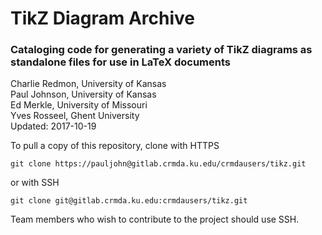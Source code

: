 # TikZ Diagram Archive
### Cataloging code for generating a variety of TikZ diagrams as standalone files for use in LaTeX documents

Charlie Redmon, University of Kansas  
Paul Johnson, University of Kansas  
Ed Merkle, University of Missouri  
Yves Rosseel, Ghent University  
Updated: 2017-10-19  


To pull a copy of this repository, clone with HTTPS 

`git clone https://pauljohn@gitlab.crmda.ku.edu/crmdausers/tikz.git`

or with SSH

`git clone git@gitlab.crmda.ku.edu:crmdausers/tikz.git`

Team members who wish to contribute to the project should
use SSH.


